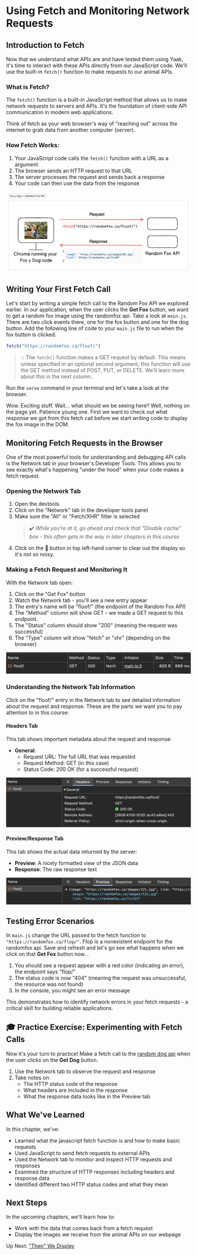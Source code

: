 # Using Fetch and Monitoring Network Requests

## Introduction to Fetch

Now that we understand what APIs are and have tested them using Yaak, it's time to interact with these APIs directly from our JavaScript code. We'll use the built-in `fetch()` function to make requests to our animal APIs.

### What is Fetch?

The `fetch()` function is a built-in JavaScript method that allows us to make network requests to servers and APIs. It's the foundation of client-side API communication in modern web applications.

Think of fetch as your web browser's way of "reaching out" across the internet to grab data from another computer (server).

### How Fetch Works:

1. Your JavaScript code calls the `fetch()` function with a URL as a argument
2. The browser sends an HTTP request to that URL
3. The server processes the request and sends back a response
4. Your code can then use the data from the response

![](./images/chrome-foxy-diagram.png)

## Writing Your First Fetch Call

Let's start by writing a simple fetch call to the Random Fox API we explored earlier. In our application, when the user clicks the **Get Fox** button, we want to get a random fox image using the randomfox api. Take a look at `main.js`. There are two click events there, one for the fox button and one for the dog button. Add the following line of code to your `main.js` file to run when the fox button is clicked. 

```js
fetch("https://randomfox.ca/floof/")
```

>💡 The `fetch()` function makes a GET request by default. This means unless specified in an optional second argument, this function will use the GET method instead of POST, PUT, or DELETE. We'll learn more about this in the next column.

Run the `serve` command in your terminal and let's take a look at the browser. 

Wow. Exciting stuff. Wait... what should we be seeing here? Well, nothing on the page yet. Patience young one. First we want to check out what response we got from this fetch call before we start writing code to display the fox image in the DOM. 

## Monitoring Fetch Requests in the Browser

One of the most powerful tools for understanding and debugging API calls is the Network tab in your browser's Developer Tools. This allows you to see exactly what's happening "under the hood" when your code makes a fetch request.

### Opening the Network Tab

1. Open the devtools 
2. Click on the "Network" tab in the developer tools panel
3. Make sure the "All" or "Fetch/XHR" filter is selected
    >✔️ *While you're at it, go ahead and check that "Disable cache" box - this often gets in the way in later chapters in this course*
4. Click on the 🚫 button in top left-hand corner to clear out the display so it's not so noisy. 

### Making a Fetch Request and Monitoring It

With the Network tab open:

1. Click on the "Get Fox" button
2. Watch the Network tab - you'll see a new entry appear
3. The entry's name will be "floof/" (the endpoint of the Random Fox API)
4. The "Method" column will show GET - we made a GET request to this endpoint.
5. The "Status" column should show "200" (meaning the request was successful)
6. The "Type" column will show "fetch" or "xhr" (depending on the browser)

![](./images/floof-request.png)

### Understanding the Network Tab Information

Click on the "floof/" entry in the Network tab to see detailed information about the request and response. These are the parts we want you to pay attention to in this course:

#### Headers Tab
This tab shows important metadata about the request and response:

- **General**:
  - Request URL: The full URL that was requested
  - Request Method: GET (in this case)
  - Status Code: 200 OK (for a successful request)

![](./images/network-headers.png)

#### Preview/Response Tab
This tab shows the actual data returned by the server:

- **Preview**: A nicely formatted view of the JSON data
- **Response**: The raw response text

![](./images/network-preview.png)

## Testing Error Scenarios

In `main.js` change the URL passed to the fetch function to `"https://randomfox.ca/flop/"`. Flop is a nonexistent endpoint for the randomfox api. Save and refresh and let's go see what happens when we click on that **Get Fox** button now...

1. You should see a request appear with a red color (indicating an error), the endpoint says "flop/"
2. The status code is now "404" (meaning the request was unsuccessful, the resource was not found) 
3. In the console, you might see an error message

This demonstrates how to identify network errors in your fetch requests - a critical skill for building reliable applications.

## 🎓 Practice Exercise: Experimenting with Fetch Calls

Now it's your turn to practice! Make a fetch call to the [random dog api](./FD_INTRO_TO_API.md#-introducing-fun-image-apis) when the user clicks on the **Get Dog** button.

1. Use the Network tab to observe the request and response
2. Take notes on:
   - The HTTP status code of the response
   - What headers are included in the response
   - What the response data looks like in the Preview tab

## What We've Learned

In this chapter, we've:
- Learned what the javascript fetch function is and how to make basic requests
- Used JavaScript to send fetch requests to external APIs
- Used the Network tab to monitor and inspect HTTP requests and responses
- Examined the structure of HTTP responses including headers and response data
- Identified different two HTTP status codes and what they mean

## Next Steps

In the upcoming chapters, we'll learn how to:
- Work with the data that comes back from a fetch request
- Display the images we receive from the animal APIs on our webpage

Up Next: ["Then" We Display](./FD_INTRO_TO_THEN.md)